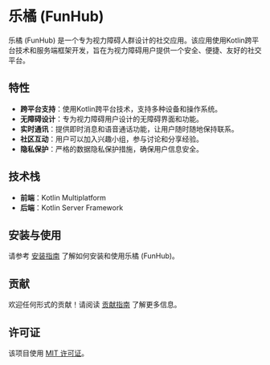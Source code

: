 # 乐橘 (FunHub)

乐橘 (FunHub) 是一个专为视力障碍人群设计的社交应用。该应用使用Kotlin跨平台技术和服务端框架开发，旨在为视力障碍用户提供一个安全、便捷、友好的社交平台。

## 特性

- **跨平台支持**：使用Kotlin跨平台技术，支持多种设备和操作系统。
- **无障碍设计**：专为视力障碍用户设计的无障碍界面和功能。
- **实时通讯**：提供即时消息和语音通话功能，让用户随时随地保持联系。
- **社区互动**：用户可以加入兴趣小组，参与讨论和分享经验。
- **隐私保护**：严格的数据隐私保护措施，确保用户信息安全。

## 技术栈

- **前端**：Kotlin Multiplatform
- **后端**：Kotlin Server Framework

## 安装与使用

请参考 [安装指南](INSTALL.md) 了解如何安装和使用乐橘 (FunHub)。

## 贡献

欢迎任何形式的贡献！请阅读 [贡献指南](CONTRIBUTING.md) 了解更多信息。

## 许可证

该项目使用 [MIT 许可证](LICENSE)。
